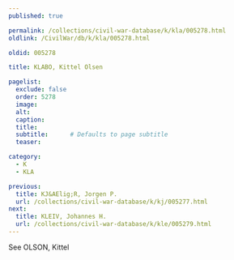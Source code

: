 ```yaml
---
published: true

permalink: /collections/civil-war-database/k/kla/005278.html
oldlink: /CivilWar/db/k/kla/005278.html

oldid: 005278

title: KLABO, Kittel Olsen

pagelist:
  exclude: false
  order: 5278
  image: 
  alt:
  caption:
  title:
  subtitle:      # Defaults to page subtitle
  teaser:

category: 
  - K 
  - KLA

previous:
  title: KJ&AElig;R, Jorgen P.
  url: /collections/civil-war-database/k/kj/005277.html  
next:
  title: KLEIV, Johannes H.
  url: /collections/civil-war-database/k/kle/005279.html   
---
```

See OLSON, Kittel